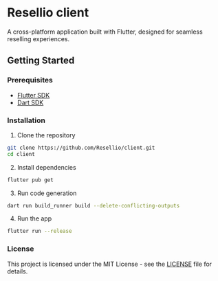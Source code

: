 # Resellio client
A cross-platform application built with Flutter, designed for seamless reselling experiences.

## Getting Started

### Prerequisites
- [Flutter SDK](https://flutter.dev/docs/get-started/install)
- [Dart SDK](https://dart.dev/get-dart)

### Installation
1. Clone the repository
```bash
git clone https://github.com/Resellio/client.git
cd client
```
2. Install dependencies
```bash
flutter pub get
```
3. Run code generation
```bash
dart run build_runner build --delete-conflicting-outputs
```
4. Run the app
```bash
flutter run --release
```

### License
This project is licensed under the MIT License - see the [LICENSE](LICENSE) file for details.
```